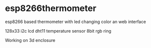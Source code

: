 # esp8266thermometer
esp8266 based thermometer with led changing color an web interface

128x33 i2c lcd
dht11 temperature sensor
8bit rgb ring

Working on 3d enclosure
